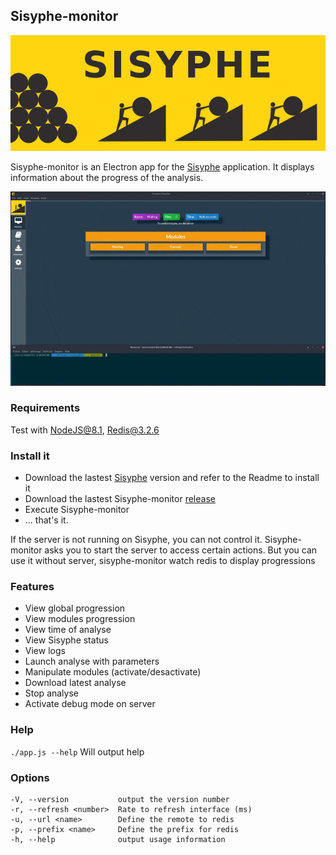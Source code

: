 
## Sisyphe-monitor
![sisyphe](./logo-sisyphe.jpg)

Sisyphe-monitor is an Electron app for the [Sisyphe](https://github.com/istex/sisyphe) application. It displays information about the progress of the analysis.


![sisyphe](./flow.gif)

### Requirements
Test with NodeJS@8.1, Redis@3.2.6


### Install it

 - Download the lastest [Sisyphe](https://github.com/istex/sisyphe)  version and refer to the Readme to install it
 - Download the lastest Sisyphe-monitor [release](https://github.com/istex/sisyphe-monitor/releases/latest)
 - Execute Sisyphe-monitor
 - ... that's it.
 
If the server is not running on Sisyphe, you can not control it. Sisyphe-monitor asks you to start the server to access certain actions. 
But you can use it without server, sisyphe-monitor watch redis to display progressions

### Features

 - View global progression
 - View modules progression
 - View time of analyse
 - View Sisyphe status
 - View logs
 - Launch analyse with parameters 
 - Manipulate modules (activate/desactivate)
 - Download latest analyse 
 - Stop analyse
 - Activate debug mode on server
 
### Help

`./app.js --help` Will output help

### Options
    -V, --version           output the version number
    -r, --refresh <number>  Rate to refresh interface (ms)
    -u, --url <name>        Define the remote to redis
    -p, --prefix <name>     Define the prefix for redis
    -h, --help              output usage information
